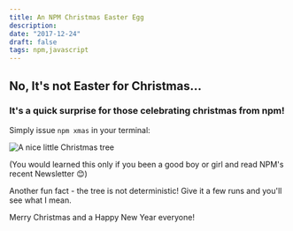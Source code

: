 ```yaml
---
title: An NPM Christmas Easter Egg
description:
date: "2017-12-24"
draft: false
tags: npm,javascript
---
```


## No, It's not Easter for Christmas...
### It's a quick surprise for those celebrating christmas from npm!
Simply issue `npm xmas` in your terminal:

![A nice little Christmas tree](npm-christmas.png)

(You would learned this only if you been a good boy or girl and read NPM's recent Newsletter 😊)

Another fun fact - the tree is not deterministic! Give it a few runs and you'll see what I mean.

Merry Christmas and a Happy New Year everyone!
